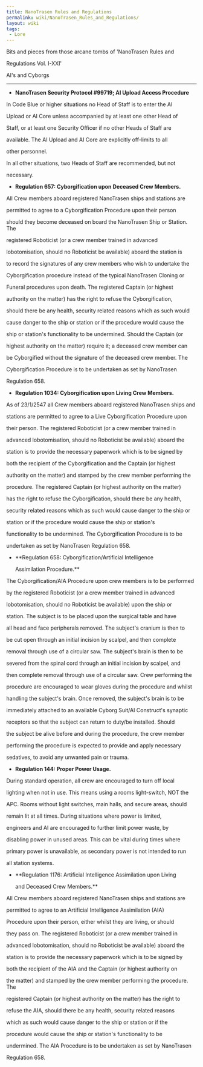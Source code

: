 ```yaml
---
title: NanoTrasen Rules and Regulations
permalink: wiki/NanoTrasen_Rules_and_Regulations/
layout: wiki
tags:
 - Lore
---
```


Bits and pieces from those arcane tombs of 'NanoTrasen Rules and
Regulations Vol. I-XXI'

AI's and Cyborgs
----------------

-   **NanoTrasen Security Protocol \#99719; AI Upload Access Procedure**

In Code Blue or higher situations no Head of Staff is to enter the AI
Upload or AI Core unless accompanied by at least one other Head of
Staff, or at least one Security Officer if no other Heads of Staff are
available. The AI Upload and AI Core are explicitly off-limits to all
other personnel.  
In all other situations, two Heads of Staff are recommended, but not
necessary.

-   **Regulation 657: Cyborgification upon Deceased Crew Members.**

All Crew members aboard registered NanoTrasen ships and stations are
permitted to agree to a Cyborgification Procedure upon their person
should they become deceased on board the NanoTrasen Ship or Station. The
registered Roboticist (or a crew member trained in advanced
lobotomisation, should no Roboticist be available) aboard the station is
to record the signatures of any crew members who wish to undertake the
Cyborgification procedure instead of the typical NanoTrasen Cloning or
Funeral procedures upon death. The registered Captain (or highest
authority on the matter) has the right to refuse the Cyborgification,
should there be any health, security related reasons which as such would
cause danger to the ship or station or if the procedure would cause the
ship or station's functionality to be undermined. Should the Captain (or
highest authority on the matter) require it; a deceased crew member can
be Cyborgified without the signature of the deceased crew member. The
Cyborgification Procedure is to be undertaken as set by NanoTrasen
Regulation 658.

-   **Regulation 1034: Cyborgification upon Living Crew Members.**

As of 23/1/2547 all Crew members aboard registered NanoTrasen ships and
stations are permitted to agree to a Live Cyborgification Procedure upon
their person. The registered Roboticist (or a crew member trained in
advanced lobotomisation, should no Roboticist be available) aboard the
station is to provide the necessary paperwork which is to be signed by
both the recipient of the Cyborgification and the Captain (or highest
authority on the matter) and stamped by the crew member performing the
procedure. The registered Captain (or highest authority on the matter)
has the right to refuse the Cyborgification, should there be any health,
security related reasons which as such would cause danger to the ship or
station or if the procedure would cause the ship or station's
functionality to be undermined. The Cyborgification Procedure is to be
undertaken as set by NanoTrasen Regulation 658.

-   **Regulation 658: Cyborgification/Artificial Intelligence
    Assimilation Procedure.**

The Cyborgification/AIA Procedure upon crew members is to be performed
by the registered Roboticist (or a crew member trained in advanced
lobotomisation, should no Roboticist be available) upon the ship or
station. The subject is to be placed upon the surgical table and have
all head and face peripherals removed. The subject's cranium is then to
be cut open through an initial incision by scalpel, and then complete
removal through use of a circular saw. The subject's brain is then to be
severed from the spinal cord through an initial incision by scalpel, and
then complete removal through use of a circular saw. Crew performing the
procedure are encouraged to wear gloves during the procedure and whilst
handling the subject's brain. Once removed, the subject's brain is to be
immediately attached to an available Cyborg Suit/AI Construct's synaptic
receptors so that the subject can return to duty/be installed. Should
the subject be alive before and during the procedure, the crew member
performing the procedure is expected to provide and apply necessary
sedatives, to avoid any unwanted pain or trauma.

-   **Regulation 144: Proper Power Usage.**

During standard operation, all crew are encouraged to turn off local
lighting when not in use. This means using a rooms light-switch, NOT the
APC. Rooms without light switches, main halls, and secure areas, should
remain lit at all times. During situations where power is limited,
engineers and AI are encouraged to further limit power waste, by
disabling power in unused areas. This can be vital during times where
primary power is unavailable, as secondary power is not intended to run
all station systems.

-   **Regulation 1176: Artificial Intelligence Assimilation upon Living
    and Deceased Crew Members.**

All Crew members aboard registered NanoTrasen ships and stations are
permitted to agree to an Artificial Intelligence Assimilation (AIA)
Procedure upon their person, either whilst they are living, or should
they pass on. The registered Roboticist (or a crew member trained in
advanced lobotomisation, should no Roboticist be available) aboard the
station is to provide the necessary paperwork which is to be signed by
both the recipient of the AIA and the Captain (or highest authority on
the matter) and stamped by the crew member performing the procedure. The
registered Captain (or highest authority on the matter) has the right to
refuse the AIA, should there be any health, security related reasons
which as such would cause danger to the ship or station or if the
procedure would cause the ship or station's functionality to be
undermined. The AIA Procedure is to be undertaken as set by NanoTrasen
Regulation 658.

